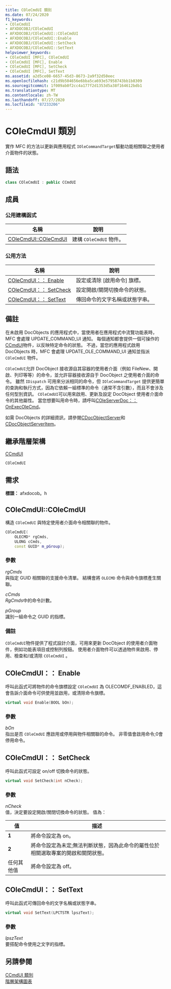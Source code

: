```yaml
---
title: COleCmdUI 類別
ms.date: 07/24/2020
f1_keywords:
- COleCmdUI
- AFXDOCOBJ/COleCmdUI
- AFXDOCOBJ/COleCmdUI::COleCmdUI
- AFXDOCOBJ/COleCmdUI::Enable
- AFXDOCOBJ/COleCmdUI::SetCheck
- AFXDOCOBJ/COleCmdUI::SetText
helpviewer_keywords:
- COleCmdUI [MFC], COleCmdUI
- COleCmdUI [MFC], Enable
- COleCmdUI [MFC], SetCheck
- COleCmdUI [MFC], SetText
ms.assetid: a2d5ce08-6657-45d3-8673-2a9f32d50eec
ms.openlocfilehash: c21d9b504656e6bba5ca693e57958743bb1b8309
ms.sourcegitcommit: 1f009ab0f2cc4a177f2d1353d5a38f164612bdb1
ms.translationtype: MT
ms.contentlocale: zh-TW
ms.lasthandoff: 07/27/2020
ms.locfileid: "87233206"
---
```

# <a name="colecmdui-class"></a>COleCmdUI 類別

實作 MFC 的方法以更新與應用程式 `IOleCommandTarget`驅動功能相關聯之使用者介面物件的狀態。

## <a name="syntax"></a>語法

```cpp
class COleCmdUI : public CCmdUI
```

## <a name="members"></a>成員

### <a name="public-constructors"></a>公用建構函式

|名稱|說明|
|----------|-----------------|
|[COleCmdUI::COleCmdUI](#colecmdui)|建構 `COleCmdUI` 物件。|

### <a name="public-methods"></a>公用方法

|名稱|說明|
|----------|-----------------|
|[COleCmdUI：： Enable](#enable)|設定或清除 [啟用命令] 旗標。|
|[COleCmdUI：： SetCheck](#setcheck)|設定開啟/關閉切換命令的狀態。|
|[COleCmdUI：： SetText](#settext)|傳回命令的文字名稱或狀態字串。|

## <a name="remarks"></a>備註

在未啟用 DocObjects 的應用程式中，當使用者在應用程式中流覽功能表時，MFC 會處理 UPDATE_COMMAND_UI 通知。 每個通知都會提供一個可操作的[CCmdUI](../../mfc/reference/ccmdui-class.md)物件，以反映特定命令的狀態。 不過，當您的應用程式啟用 DocObjects 時，MFC 會處理 UPDATE_OLE_COMMAND_UI 通知並指派 `COleCmdUI` 物件。

`COleCmdUI`允許 DocObject 接收源自其容器的使用者介面（例如 FileNew、開啟、列印等等）的命令，並允許容器接收源自于 DocObject 之使用者介面的命令。 雖然 `IDispatch` 可用來分派相同的命令，但 `IOleCommandTarget` 提供更簡單的查詢和執行方式，因為它依賴一組標準的命令（通常不含引數），而且不會涉及任何型別資訊。 `COleCmdUI`可以用來啟用、更新及設定 DocObject 使用者介面命令的其他屬性。 當您想要叫用命令時，請呼叫[COleServerDoc：： OnExecOleCmd](../../mfc/reference/coleserverdoc-class.md#onexecolecmd)。

如需 DocObjects 的詳細資訊，請參閱[CDocObjectServer](../../mfc/reference/cdocobjectserver-class.md)和[CDocObjectServerItem](../../mfc/reference/cdocobjectserveritem-class.md)。

## <a name="inheritance-hierarchy"></a>繼承階層架構

[CCmdUI](../../mfc/reference/ccmdui-class.md)

`COleCmdUI`

## <a name="requirements"></a>需求

**標頭：** afxdocob。h

## <a name="colecmduicolecmdui"></a><a name="colecmdui"></a>COleCmdUI::COleCmdUI

構造 `COleCmdUI` 與特定使用者介面命令相關聯的物件。

```cpp
COleCmdUI(
    OLECMD* rgCmds,
    ULONG cCmds,
    const GUID* m_pGroup);
```

### <a name="parameters"></a>參數

*rgCmds*<br/>
與指定 GUID 相關聯的支援命令清單。 結構會將 `OLECMD` 命令與命令旗標產生關聯。

*cCmds*<br/>
*RgCmds*中的命令計數。

*pGroup*<br/>
識別一組命令之 GUID 的指標。

### <a name="remarks"></a>備註

`COleCmdUI`物件提供了程式設計介面，可用來更新 DocObject 的使用者介面物件，例如功能表項目或控制列按鈕。 使用者介面物件可以透過物件來啟用、停用、檢查和/或清除 `COleCmdUI` 。

## <a name="colecmduienable"></a><a name="enable"></a>COleCmdUI：： Enable

呼叫此函式可將物件的命令旗標設定 `COleCmdUI` 為 OLECOMDF_ENABLED，這會告訴介面命令可供使用並啟用，或清除命令旗標。

```cpp
virtual void Enable(BOOL bOn);
```

### <a name="parameters"></a>參數

*bOn*<br/>
指出是否 `COleCmdUI` 應啟用或停用與物件相關聯的命令。 非零值會啟用命令;0會停用命令。

## <a name="colecmduisetcheck"></a><a name="setcheck"></a>COleCmdUI：： SetCheck

呼叫此函式可設定 on/off 切換命令的狀態。

```cpp
virtual void SetCheck(int nCheck);
```

### <a name="parameters"></a>參數

*nCheck*<br/>
值，決定要設定開啟/關閉切換命令的狀態。 值為：

|值|描述|
|-----------|-----------------|
|**1**|將命令設定為 on。|
|**2**|將命令設定為未定;無法判斷狀態，因為此命令的屬性位於相關選取專案的開啟和關閉狀態。|
|任何其他值|將命令設定為 off。|

## <a name="colecmduisettext"></a><a name="settext"></a>COleCmdUI：： SetText

呼叫此函式可傳回命令的文字名稱或狀態字串。

```cpp
virtual void SetText(LPCTSTR lpszText);
```

### <a name="parameters"></a>參數

*lpszText*<br/>
要搭配命令使用之文字的指標。

## <a name="see-also"></a>另請參閱

[CCmdUI 類別](../../mfc/reference/ccmdui-class.md)<br/>
[階層架構圖表](../../mfc/hierarchy-chart.md)
